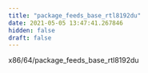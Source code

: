 ```yaml
---
title: "package_feeds_base_rtl8192du"
date: 2021-05-05 13:47:41.267846
hidden: false
draft: false
---
```


x86/64/package_feeds_base_rtl8192du

